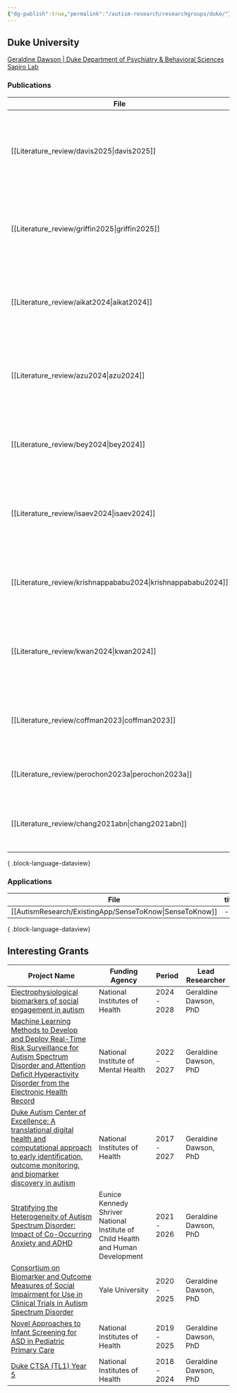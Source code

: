 ```yaml
---
{"dg-publish":true,"permalink":"/autism-research/researchgroups/duke/"}
---
```




## Duke University

[Geraldine Dawson | Duke Department of Psychiatry & Behavioral Sciences](https://psychiatry.duke.edu/profile/geraldine-dawson)
[Sapiro Lab](https://sapirolab.pratt.duke.edu/)

### Publications

| File                                                            | title                                                                                                                                 | published | journal                                                       | Paper_type      | DOI                                                                                                 |
| --------------------------------------------------------------- | ------------------------------------------------------------------------------------------------------------------------------------- | --------- | ------------------------------------------------------------- | --------------- | --------------------------------------------------------------------------------------------------- |
| [[Literature_review/davis2025\|davis2025]]                   | Behavioral characteristics of toddlers later identified with an autism diagnosis, ADHD symptoms, or combined autism and ADHD symptoms | 2025      | Journal of Child Psychology and Psychiatry                    | journalArticle  | <ul><li>https://www.doi.org/10.1111/jcpp.14050</li><li>10.1111/jcpp.14050</li></ul>                 |
| [[Literature_review/griffin2025\|griffin2025]]               | Spatiotemporal Eye Movement Dynamics Reveal Altered Face Prioritization in Early Visual Processing Among Autistic Children            | 2025      | Biological Psychiatry Cognitive Neuroscience and Neuroimaging | journalArticle  | <ul><li>https://www.doi.org/10.1016/j.bpsc.2024.08.017</li><li>10.1016/j.bpsc.2024.08.017</li></ul> |
| [[Literature_review/aikat2024\|aikat2024]]                   | Digital Phenotyping based on a Mobile App Identifies Distinct and Overlapping Features in Children Diagnosed with Autism versus ADHD  | 2024      | \-                                                            | conferencePaper | <ul><li>https://www.doi.org/10.1145/3672539.3686323</li><li>10.1145/3672539.3686323</li></ul>       |
| [[Literature_review/azu2024\|azu2024]]                       | Clinician–caregiver informant discrepancy is associated with sex, diagnosis age, and intervention use among autistic children         | 2024      | Autism                                                        | journalArticle  | <ul><li>https://www.doi.org/10.1177/13623613241279999</li><li>10.1177/13623613241279999</li></ul>   |
| [[Literature_review/bey2024\|bey2024]]                       | Automated Video Tracking of Autistic Children’s Movement During Caregiver-Child Interaction An Exploratory Study                      | 2024      | Journal of Autism and Developmental Disorders                 | journalArticle  | <ul><li>https://www.doi.org/10.1007/s10803-023-06107-2</li><li>10.1007/s10803-023-06107-2</li></ul> |
| [[Literature_review/isaev2024\|isaev2024]]                   | Computer Vision Analysis of Caregiver–Child Interactions in Children with Neurodevelopmental Disorders A Preliminary Report           | 2024      | Journal of Autism and Developmental Disorders                 | journalArticle  | <ul><li>https://www.doi.org/10.1007/s10803-023-05973-0</li><li>10.1007/s10803-023-05973-0</li></ul> |
| [[Literature_review/krishnappababu2024\|krishnappababu2024]] | Large-scale Validation of a Scalable and Portable Behavioral Digital Screening Tool for Autism at Home                                | 2024      | \-                                                            | conferencePaper | <ul><li>https://www.doi.org/10.1145/3613905.3650995</li><li>10.1145/3613905.3650995</li></ul>       |
| [[Literature_review/kwan2024\|kwan2024]]                     | Constrained Multivariate Functional Principal Components Analysis for Novel Outcomes in Eye-Tracking Experiments                      | 2024      | Statistics in Biosciences                                     | journalArticle  | <ul><li>https://www.doi.org/10.1007/s12561-023-09399-1</li><li>10.1007/s12561-023-09399-1</li></ul> |
| [[Literature_review/coffman2023\|coffman2023]]               | Relationship between quantitative digital behavioral features and clinical profiles in young autistic children                        | 2023      | Autism Research                                               | journalArticle  | <ul><li>https://www.doi.org/10.1002/aur.2955</li><li>10.1002/aur.2955</li></ul>                     |
| [[Literature_review/perochon2023a\|perochon2023a]]           | Early detection of autism using digital behavioral phenotyping                                                                        | 2023      | Nature Medicine                                               | journalArticle  | <ul><li>https://www.doi.org/10.1038/s41591-023-02574-3</li><li>10.1038/s41591-023-02574-3</li></ul> |
| [[Literature_review/chang2021abn\|chang2021abn]]             | Computational Methods to Measure Patterns of Gaze in Toddlers With Autism Spectrum Disorder                                           | 2021      | JAMA Pediatrics                                               | \-              | https://www.doi.org/10.1001/jamapediatrics.2021.0530                                                |

{ .block-language-dataview}

### Applications

| File                                                       | title |
| ---------------------------------------------------------- | ----- |
| [[AutismResearch/ExistingApp/SenseToKnow\|SenseToKnow]] | \-    |

{ .block-language-dataview}


## Interesting Grants

| Project Name                                                                                                                                                                                                                             | Funding Agency                                                                  | Period      | Lead Researcher       |
| ---------------------------------------------------------------------------------------------------------------------------------------------------------------------------------------------------------------------------------------- | ------------------------------------------------------------------------------- | ----------- | --------------------- |
| [Electrophysiological biomarkers of social engagement in autism](https://scholars.duke.edu/individual/gra287798)                                                                                                                         | National Institutes of Health                                                   | 2024 - 2028 | Geraldine Dawson, PhD |
| [Machine Learning Methods to Develop and Deploy Real-Time Risk Surveillance for Autism Spectrum Disorder and Attention Deficit Hyperactivity Disorder from the Electronic Health Record](https://scholars.duke.edu/individual/gra293697) | National Institute of Mental Health                                             | 2022 - 2027 | Geraldine Dawson, PhD |
| [Duke Autism Center of Excellence: A translational digital health and computational approach to early identification, outcome monitoring, and biomarker discovery in autism](https://scholars.duke.edu/individual/gra292391)             | National Institutes of Health                                                   | 2017 - 2027 | Geraldine Dawson, PhD |
| [Stratifying the Heterogeneity of Autism Spectrum Disorder: Impact of Co-Occurring Anxiety and ADHD](https://scholars.duke.edu/individual/gra291951)                                                                                     | Eunice Kennedy Shriver National Institute of Child Health and Human Development | 2021 - 2026 | Geraldine Dawson, PhD |
| [Consortium on Biomarker and Outcome Measures of Social Impairment for Use in Clinical Trials in Autism Spectrum Disorder](https://scholars.duke.edu/individual/gra292029)                                                               | Yale University                                                                 | 2020 - 2025 | Geraldine Dawson, PhD |
| [Novel Approaches to Infant Screening for ASD in Pediatric Primary Care](https://scholars.duke.edu/individual/gra283301)                                                                                                                 | National Institutes of Health                                                   | 2019 - 2025 | Geraldine Dawson, PhD |
| [Duke CTSA (TL1) Year 5](https://scholars.duke.edu/individual/gra272153)                                                                                                                                                                 | National Institutes of Health                                                   | 2018 - 2024 | Geraldine Dawson, PhD |


